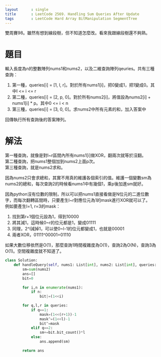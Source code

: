 ```yaml
--- 
layout      : single
title       : LeetCode 2569. Handling Sum Queries After Update
tags        : LeetCode Hard Array BitManipulation SegmentTree
---
```

雙周賽98。雖然有想到線段樹，但不知道怎麼改。看來我跟線段樹還不夠熟。  

# 題目
輸入長度為n的整數陣列nums1和nums2，以及二維查詢陣列qeuries。共有三種查詢：  
1. 第一種，queries[i] = [1, l, r]。對於所有nums1[i]，把0變成1，把1變成0。其中l <= i <= r  
2. 第二種，queries[i] = [2, p, 0]。對於所有nums2[i]，將值設為nums2[i] + nums1[i] \* p。其中0 <= i < n  
3. 第三種，queries[i] = [3, 0, 0]。求nums2中所有元素的和，加入答案中  

回傳執行所有查詢後的答案陣列。  

# 解法
第一種查詢，就像是對l\~r區間內所有nums1[i]做XOR，翻兩次就等於沒翻。  
第二種查詢，把nums1整個加到nums2上面p次。  
第三種查詢，就是nums2求和。  

因為nums2只會求總和，其實不用真的維護各個索引的值。維護一個變數sm為nums2的總和，每次查詢2的時候看nums1中有幾個1，乘p後加進sm就好。  

因為python沒有位數的限制，所以可以把nums1直接看做是N位元的二進位數字，而每次翻轉區間時，只要產生l\~r對應位元為1的mask進行XOR就可以了。  
例如要產生l=1, r=3的mask：  
1. 找到第r+1個位元設為1，得到10000  
2. 將其減1，這時候0\~r的位元都是1，變成01111  
3. 同理，2^l減掉1，可以使0\~l-1的位元都變成1，也就是00001  
4. 兩者XOR，01111^00001=01110  

如果大數位移依然是O(1)，那麼查詢1時間複雜度為O(1)，查詢2為O(N)，查詢3為O(1)。空間複雜度就不知道了。  

```python
class Solution:
    def handleQuery(self, nums1: List[int], nums2: List[int], queries: List[List[int]]) -> List[int]:
        sm=sum(nums2)
        ans=[]
        bit=0
        
        for i,n in enumerate(nums1):
            if n:
                bit|=(1<<i)
                
        for q,l,r in queries:
            if q==1:
                mask=(1<<(r+1))-1
                mask^=(1<<l)-1
                bit^=mask
            elif q==2:
                sm+=bit.bit_count()*l
            else:
                ans.append(sm)
 
        return ans
```
